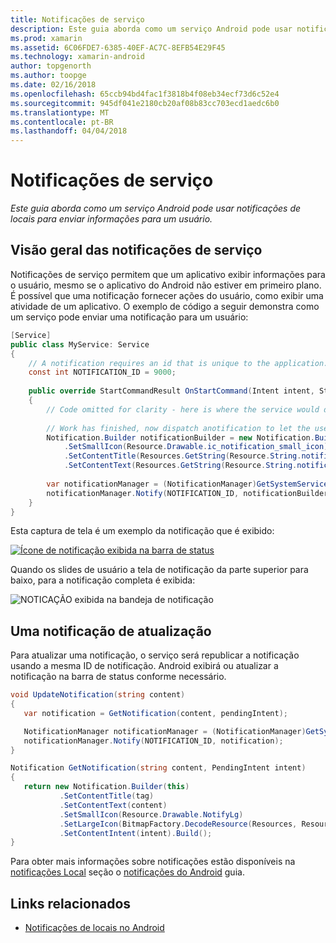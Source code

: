 ```yaml
---
title: Notificações de serviço
description: Este guia aborda como um serviço Android pode usar notificações de locais para enviar informações para um usuário.
ms.prod: xamarin
ms.assetid: 6C06FDE7-6385-40EF-AC7C-8EFB54E29F45
ms.technology: xamarin-android
author: topgenorth
ms.author: toopge
ms.date: 02/16/2018
ms.openlocfilehash: 65ccb94bd4fac1f3818b4f08eb34ecf73d6c52e4
ms.sourcegitcommit: 945df041e2180cb20af08b83cc703ecd1aedc6b0
ms.translationtype: MT
ms.contentlocale: pt-BR
ms.lasthandoff: 04/04/2018
---
```

# <a name="service-notifications"></a>Notificações de serviço

_Este guia aborda como um serviço Android pode usar notificações de locais para enviar informações para um usuário._


## <a name="service-notifications-overview"></a>Visão geral das notificações de serviço

Notificações de serviço permitem que um aplicativo exibir informações para o usuário, mesmo se o aplicativo do Android não estiver em primeiro plano. É possível que uma notificação fornecer ações do usuário, como exibir uma atividade de um aplicativo. O exemplo de código a seguir demonstra como um serviço pode enviar uma notificação para um usuário:

```csharp
[Service]
public class MyService: Service 
{
    // A notification requires an id that is unique to the application.
    const int NOTIFICATION_ID = 9000;
    
    public override StartCommandResult OnStartCommand(Intent intent, StartCommandFlags flags, int startId)
    {
        // Code omitted for clarity - here is where the service would do something.
    
        // Work has finished, now dispatch anotification to let the user know.
        Notification.Builder notificationBuilder = new Notification.Builder(this)
            .SetSmallIcon(Resource.Drawable.ic_notification_small_icon)
            .SetContentTitle(Resources.GetString(Resource.String.notification_content_title))
            .SetContentText(Resources.GetString(Resource.String.notification_content_text));
        
        var notificationManager = (NotificationManager)GetSystemService(NotificationService);
        notificationManager.Notify(NOTIFICATION_ID, notificationBuilder.Build());
    }
}
```

Esta captura de tela é um exemplo da notificação que é exibido:

[![Ícone de notificação exibida na barra de status](service-notifications-images/01-notification-sml.png)](service-notifications-images/01-notification.png#lightbox)

Quando os slides de usuário a tela de notificação da parte superior para baixo, para a notificação completa é exibida:

![NOTICAÇÃO exibida na bandeja de notificação](service-notifications-images/02-fullnotification.png)


## <a name="updating-a-notification"></a>Uma notificação de atualização

Para atualizar uma notificação, o serviço será republicar a notificação usando a mesma ID de notificação. Android exibirá ou atualizar a notificação na barra de status conforme necessário.

```csharp 
void UpdateNotification(string content)
{
   var notification = GetNotification(content, pendingIntent);

   NotificationManager notificationManager = (NotificationManager)GetSystemService(Context.NotificationService);
   notificationManager.Notify(NOTIFICATION_ID, notification);
}

Notification GetNotification(string content, PendingIntent intent)
{
   return new Notification.Builder(this)
           .SetContentTitle(tag)
           .SetContentText(content)
           .SetSmallIcon(Resource.Drawable.NotifyLg)
           .SetLargeIcon(BitmapFactory.DecodeResource(Resources, Resource.Drawable.Icon))
           .SetContentIntent(intent).Build();
}
```

Para obter mais informações sobre notificações estão disponíveis na [notificações Local](~/android/app-fundamentals/notifications/local-notifications.md) seção o [notificações do Android](~/android/app-fundamentals/notifications/index.md) guia.


## <a name="related-links"></a>Links relacionados

- [Notificações de locais no Android](~/android/app-fundamentals/notifications/local-notifications.md)

